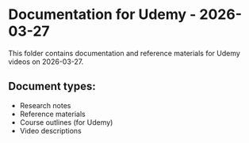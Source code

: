 # Documentation for Udemy - 2026-03-27

This folder contains documentation and reference materials for Udemy videos on 2026-03-27.

## Document types:
- Research notes
- Reference materials
- Course outlines (for Udemy)
- Video descriptions
